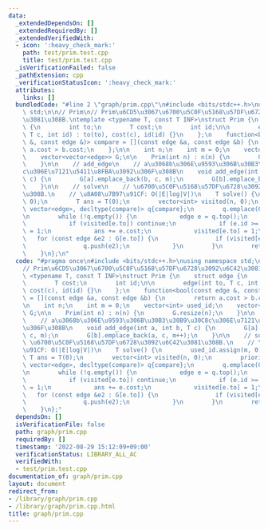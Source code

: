 ```yaml
---
data:
  _extendedDependsOn: []
  _extendedRequiredBy: []
  _extendedVerifiedWith:
  - icon: ':heavy_check_mark:'
    path: test/prim.test.cpp
    title: test/prim.test.cpp
  _isVerificationFailed: false
  _pathExtension: cpp
  _verificationStatusIcon: ':heavy_check_mark:'
  attributes:
    links: []
  bundledCode: "#line 2 \"graph/prim.cpp\"\n#include <bits/stdc++.h>\nusing namespace\
    \ std;\n\n// Prim\n// Prim\u6CD5\u3067\u6700\u5C0F\u5168\u57DF\u6728\u3092\u6C42\
    \u3081\u308B.\ntemplate <typename T, const T INF>\nstruct Prim {\n    struct edge\
    \ {\n        int to;\n        T cost;\n        int id;\n\n        edge(int to,\
    \ T c, int id) : to(to), cost(c), id(id) {}\n    };\n    function<bool(const edge\
    \ &, const edge &)> compare = [](const edge &a, const edge &b) {\n        return\
    \ a.cost > b.cost;\n    };\n\n    int n;\n    int m = 0;\n    vector<int> used_id;\n\
    \    vector<vector<edge>> G;\n\n    Prim(int n) : n(n) {\n        G.resize(n);\n\
    \    }\n\n    // add_edge\n    // a\u3068b\u306E\u9593\u306B\u30B3\u30B9\u30C8\
    c\u306E\u7121\u5411\u8FBA\u3092\u306F\u308B\n    void add_edge(int a, int b, T\
    \ c) {\n        G[a].emplace_back(b, c, m);\n        G[b].emplace_back(a, c, m++);\n\
    \    }\n\n    // solve\n    // \u6700\u5C0F\u5168\u57DF\u6728\u3092\u6C42\u3081\
    \u308B.\n    // \u8A08\u7B97\u91CF: O(|E|log|V|)\n    T solve() {\n        used_id.assign(m,\
    \ 0);\n        T ans = T(0);\n        vector<int> visited(n, 0);\n        priority_queue<edge,\
    \ vector<edge>, decltype(compare)> q{compare};\n        q.emplace(0, 0, -1);\n\
    \n        while (!q.empty()) {\n            edge e = q.top();\n            q.pop();\n\
    \            if (visited[e.to]) continue;\n            if (e.id >= 0) used_id[e.id]\
    \ = 1;\n            ans += e.cost;\n            visited[e.to] = 1;\n         \
    \   for (const edge &e2 : G[e.to]) {\n                if (visited[e2.to]) continue;\n\
    \                q.push(e2);\n            }\n        }\n        return ans;\n\
    \    }\n};\n"
  code: "#pragma once\n#include <bits/stdc++.h>\nusing namespace std;\n\n// Prim\n\
    // Prim\u6CD5\u3067\u6700\u5C0F\u5168\u57DF\u6728\u3092\u6C42\u3081\u308B.\ntemplate\
    \ <typename T, const T INF>\nstruct Prim {\n    struct edge {\n        int to;\n\
    \        T cost;\n        int id;\n\n        edge(int to, T c, int id) : to(to),\
    \ cost(c), id(id) {}\n    };\n    function<bool(const edge &, const edge &)> compare\
    \ = [](const edge &a, const edge &b) {\n        return a.cost > b.cost;\n    };\n\
    \n    int n;\n    int m = 0;\n    vector<int> used_id;\n    vector<vector<edge>>\
    \ G;\n\n    Prim(int n) : n(n) {\n        G.resize(n);\n    }\n\n    // add_edge\n\
    \    // a\u3068b\u306E\u9593\u306B\u30B3\u30B9\u30C8c\u306E\u7121\u5411\u8FBA\u3092\
    \u306F\u308B\n    void add_edge(int a, int b, T c) {\n        G[a].emplace_back(b,\
    \ c, m);\n        G[b].emplace_back(a, c, m++);\n    }\n\n    // solve\n    //\
    \ \u6700\u5C0F\u5168\u57DF\u6728\u3092\u6C42\u3081\u308B.\n    // \u8A08\u7B97\
    \u91CF: O(|E|log|V|)\n    T solve() {\n        used_id.assign(m, 0);\n       \
    \ T ans = T(0);\n        vector<int> visited(n, 0);\n        priority_queue<edge,\
    \ vector<edge>, decltype(compare)> q{compare};\n        q.emplace(0, 0, -1);\n\
    \n        while (!q.empty()) {\n            edge e = q.top();\n            q.pop();\n\
    \            if (visited[e.to]) continue;\n            if (e.id >= 0) used_id[e.id]\
    \ = 1;\n            ans += e.cost;\n            visited[e.to] = 1;\n         \
    \   for (const edge &e2 : G[e.to]) {\n                if (visited[e2.to]) continue;\n\
    \                q.push(e2);\n            }\n        }\n        return ans;\n\
    \    }\n};"
  dependsOn: []
  isVerificationFile: false
  path: graph/prim.cpp
  requiredBy: []
  timestamp: '2022-08-29 15:12:09+09:00'
  verificationStatus: LIBRARY_ALL_AC
  verifiedWith:
  - test/prim.test.cpp
documentation_of: graph/prim.cpp
layout: document
redirect_from:
- /library/graph/prim.cpp
- /library/graph/prim.cpp.html
title: graph/prim.cpp
---
```

